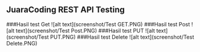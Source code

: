## JuaraCoding REST API Testing
###Hasil test Get
![alt text](screenshot/Test GET.PNG)
###Hasil test Post
![alt text](screenshot/Test Post.PNG)
###Hasil test PUT
![alt text](screenshot/Test PUT.PNG)
###Hasil test Delete
![alt text](screenshot/Test Delete.PNG)